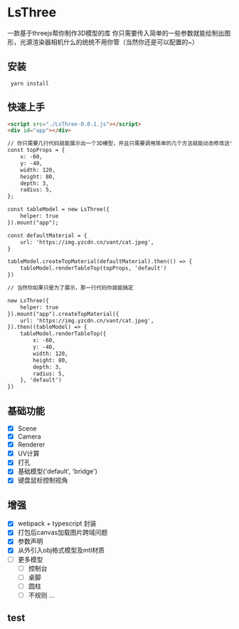 # LsThree
一款基于threejs帮你制作3D模型的库
你只需要传入简单的一些参数就能绘制出图形，光源渲染器相机什么的统统不用你管（当然你还是可以配置的~）

## 安装
	 yarn install
## 快速上手
```html
<script src="./LsThree-0.0.1.js"></script>
<div id="app"></div>

// 你只需要几行代码就能展示出一个3D模型，并且只需要调用简单的几个方法就能动态修改这个模型
const topProps = {
    x: -60,
    y: -40,
    width: 120,
    height: 80,
    depth: 3,
    radius: 5,
};

const tableModel = new LsThree({
    helper: true
}).mount("app");

const defaultMaterial = {
    url: 'https://img.yzcdn.cn/vant/cat.jpeg',
}

tableModel.createTopMaterial(defaultMaterial).then(() => {
    tableModel.renderTableTop(topProps, 'default')
})

// 当然你如果只是为了展示，那一行代码你就能搞定

new LsThree({
    helper: true
}).mount("app").createTopMaterial({
    url: 'https://img.yzcdn.cn/vant/cat.jpeg',
}).then((tableModel) => {
    tableModel.renderTableTop({
        x: -60,
        y: -40,
        width: 120,
        height: 80,
        depth: 3,
        radius: 5,
    }, 'default')
})
```
## 基础功能
- [x] Scene
- [x] Camera
- [x] Renderer
- [x] UV计算
- [x] 打孔
- [x] 基础模型('default', 'bridge')
- [x] 键盘鼠标控制视角

## 增强
- [x] webpack + typescript 封装
- [x] 打包后canvas加载图片跨域问题 
- [x] 参数声明
- [x] 从外引入obj格式模型及mtl材质
- [ ] 更多模型
	- [ ] 控制台
	- [ ] 桌脚
	- [ ] 圆柱
	- [ ] 不规则
	...

## test